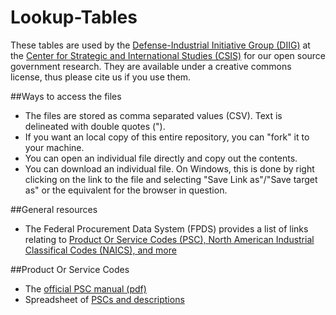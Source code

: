Lookup-Tables
=============
These tables are used by the [Defense-Industrial Initiative Group (DIIG)](http://csis.org/program/national-security-program-industry-resources) at the [Center for Strategic and International Studies (CSIS)](http://csis.org) for our open source government research. They are available under a creative commons license, thus please cite us if you use them. 

##Ways to access the files
* The files are stored as comma separated values (CSV). Text is delineated with double quotes (").
* If you want an local copy of this entire repository, you can "fork" it to your machine.
* You can open an individual file directly and copy out the contents.
* You can download an individual file. On Windows, this is done by right clicking on the link to the file and selecting "Save Link as"/"Save target as" or the equivalent for the browser in question.

##General resources
* The Federal Procurement Data System (FPDS) provides a list of links relating to [Product Or Service Codes (PSC), North American Industrial Classifical Codes (NAICS), and more](https://www.fpds.gov/wiki/index.php/PSC,_NAICS_and_more)

##Product Or Service Codes
* The [official PSC manual (pdf)](http://www.acquisition.gov/psc%20manual%20-%20final%20-%2011%20august%202011.pdf)
* Spreadsheet of [PSCs and descriptions](http://www.fpdsng.com/downloads/psc_data_Oct012011.xls)
